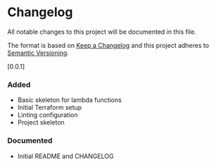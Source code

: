 # Changelog

All notable changes to this project will be documented in this file.

The format is based on [Keep a Changelog](http://keepachangelog.com/en/1.0.0/)
and this project adheres to [Semantic Versioning](http://semver.org/spec/v2.0.0.html).

[0.0.1]

### Added

- Basic skeleton for lambda functions
- Initial Terraform setup
- Linting configuration
- Project skeleton

### Documented

- Initial README and CHANGELOG

